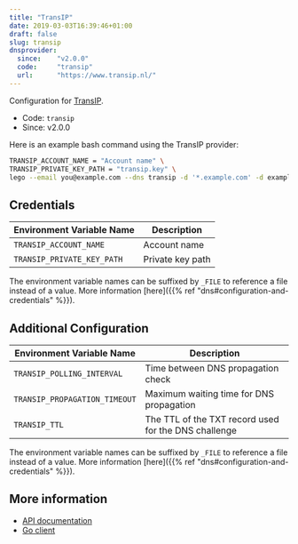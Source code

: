 ```yaml
---
title: "TransIP"
date: 2019-03-03T16:39:46+01:00
draft: false
slug: transip
dnsprovider:
  since:    "v2.0.0"
  code:     "transip"
  url:      "https://www.transip.nl/"
---
```


<!-- THIS DOCUMENTATION IS AUTO-GENERATED. PLEASE DO NOT EDIT. -->
<!-- providers/dns/transip/transip.toml -->
<!-- THIS DOCUMENTATION IS AUTO-GENERATED. PLEASE DO NOT EDIT. -->


Configuration for [TransIP](https://www.transip.nl/).


<!--more-->

- Code: `transip`
- Since: v2.0.0


Here is an example bash command using the TransIP provider:

```bash
TRANSIP_ACCOUNT_NAME = "Account name" \
TRANSIP_PRIVATE_KEY_PATH = "transip.key" \
lego --email you@example.com --dns transip -d '*.example.com' -d example.com run
```




## Credentials

| Environment Variable Name | Description |
|-----------------------|-------------|
| `TRANSIP_ACCOUNT_NAME` | Account name |
| `TRANSIP_PRIVATE_KEY_PATH` | Private key path |

The environment variable names can be suffixed by `_FILE` to reference a file instead of a value.
More information [here]({{% ref "dns#configuration-and-credentials" %}}).


## Additional Configuration

| Environment Variable Name | Description |
|--------------------------------|-------------|
| `TRANSIP_POLLING_INTERVAL` | Time between DNS propagation check |
| `TRANSIP_PROPAGATION_TIMEOUT` | Maximum waiting time for DNS propagation |
| `TRANSIP_TTL` | The TTL of the TXT record used for the DNS challenge |

The environment variable names can be suffixed by `_FILE` to reference a file instead of a value.
More information [here]({{% ref "dns#configuration-and-credentials" %}}).




## More information

- [API documentation](https://api.transip.eu/rest/docs.html)
- [Go client](https://github.com/transip/gotransip)

<!-- THIS DOCUMENTATION IS AUTO-GENERATED. PLEASE DO NOT EDIT. -->
<!-- providers/dns/transip/transip.toml -->
<!-- THIS DOCUMENTATION IS AUTO-GENERATED. PLEASE DO NOT EDIT. -->
